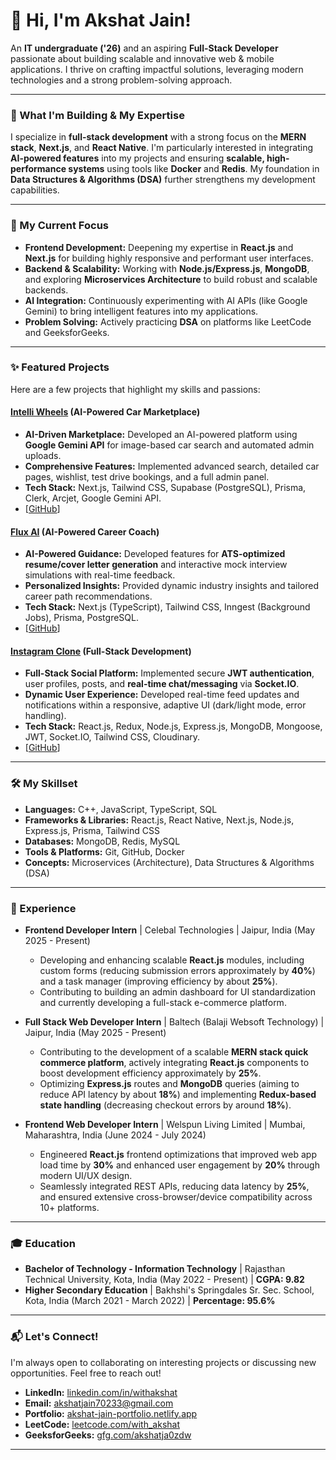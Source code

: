 # 👋 Hi, I'm Akshat Jain!

An **IT undergraduate ('26)** and an aspiring **Full-Stack Developer** passionate about building scalable and innovative web & mobile applications. I thrive on crafting impactful solutions, leveraging modern technologies and a strong problem-solving approach.

---

### 🚀 What I'm Building & My Expertise

I specialize in **full-stack development** with a strong focus on the **MERN stack**, **Next.js**, and **React Native**. I'm particularly interested in integrating **AI-powered features** into my projects and ensuring **scalable, high-performance systems** using tools like **Docker** and **Redis**. My foundation in **Data Structures & Algorithms (DSA)** further strengthens my development capabilities.

---

### 🌱 My Current Focus

* **Frontend Development:** Deepening my expertise in **React.js** and **Next.js** for building highly responsive and performant user interfaces.
* **Backend & Scalability:** Working with **Node.js/Express.js**, **MongoDB**, and exploring **Microservices Architecture** to build robust and scalable backends.
* **AI Integration:** Continuously experimenting with AI APIs (like Google Gemini) to bring intelligent features into my applications.
* **Problem Solving:** Actively practicing **DSA** on platforms like LeetCode and GeeksforGeeks.

---

### ✨ Featured Projects

Here are a few projects that highlight my skills and passions:

#### **[Intelli Wheels](https://intelli-wheels-akshat.vercel.app/)** (AI-Powered Car Marketplace)
* **AI-Driven Marketplace:** Developed an AI-powered platform using **Google Gemini API** for image-based car search and automated admin uploads.
* **Comprehensive Features:** Implemented advanced search, detailed car pages, wishlist, test drive bookings, and a full admin panel.
* **Tech Stack:** Next.js, Tailwind CSS, Supabase (PostgreSQL), Prisma, Clerk, Arcjet, Google Gemini API.
* [[GitHub](https://github.com/Akshat090803/Intelli-Wheels)]

#### **[Flux AI](https://flux-ai-akshat.vercel.app/)** (AI-Powered Career Coach)
* **AI-Powered Guidance:** Developed features for **ATS-optimized resume/cover letter generation** and interactive mock interview simulations with real-time feedback.
* **Personalized Insights:** Provided dynamic industry insights and tailored career path recommendations.
* **Tech Stack:** Next.js (TypeScript), Tailwind CSS, Inngest (Background Jobs), Prisma, PostgreSQL.
* [[GitHub](https://github.com/Akshat090803/Flux-Ai)]

#### **[Instagram Clone](https://social-media-mern-project.onrender.com/)** (Full-Stack Development)
* **Full-Stack Social Platform:** Implemented secure **JWT authentication**, user profiles, posts, and **real-time chat/messaging** via **Socket.IO**.
* **Dynamic User Experience:** Developed real-time feed updates and notifications within a responsive, adaptive UI (dark/light mode, error handling).
* **Tech Stack:** React.js, Redux, Node.js, Express.js, MongoDB, Mongoose, JWT, Socket.IO, Tailwind CSS, Cloudinary.
* [[GitHub](https://github.com/Akshat090803/Social-Media-Mern-Project)]

---

### 🛠️ My Skillset

* **Languages:** C++, JavaScript, TypeScript, SQL
* **Frameworks & Libraries:** React.js, React Native, Next.js, Node.js, Express.js, Prisma, Tailwind CSS
* **Databases:** MongoDB, Redis, MySQL
* **Tools & Platforms:** Git, GitHub, Docker
* **Concepts:** Microservices (Architecture), Data Structures & Algorithms (DSA)

---

### 💼 Experience

* **Frontend Developer Intern** | Celebal Technologies | Jaipur, India (May 2025 - Present)
    * Developing and enhancing scalable **React.js** modules, including custom forms (reducing submission errors approximately by **40%**) and a task manager (improving efficiency by about **25%**).
    * Contributing to building an admin dashboard for UI standardization and currently developing a full-stack e-commerce platform.

* **Full Stack Web Developer Intern** | Baltech (Balaji Websoft Technology) | Jaipur, India (May 2025 - Present)
    * Contributing to the development of a scalable **MERN stack quick commerce platform**, actively integrating **React.js** components to boost development efficiency approximately by **25%**.
    * Optimizing **Express.js** routes and **MongoDB** queries (aiming to reduce API latency by about **18%**) and implementing **Redux-based state handling** (decreasing checkout errors by around **18%**).

* **Frontend Web Developer Intern** | Welspun Living Limited | Mumbai, Maharashtra, India (June 2024 - July 2024)
    * Engineered **React.js** frontend optimizations that improved web app load time by **30%** and enhanced user engagement by **20%** through modern UI/UX design.
    * Seamlessly integrated REST APIs, reducing data latency by **25%**, and ensured extensive cross-browser/device compatibility across 10+ platforms.

---

### 🎓 Education

* **Bachelor of Technology - Information Technology** | Rajasthan Technical University, Kota, India (May 2022 - Present) | **CGPA: 9.82**
* **Higher Secondary Education** | Bakhshi's Springdales Sr. Sec. School, Kota, India (March 2021 - March 2022) | **Percentage: 95.6%**

---

### 📬 Let's Connect!

I'm always open to collaborating on interesting projects or discussing new opportunities. Feel free to reach out!

* **LinkedIn:** [linkedin.com/in/withakshat](https://www.linkedin.com/in/withakshat)
* **Email:** [akshatjain70233@gmail.com](mailto:akshatjain70233@gmail.com)
* **Portfolio:** [akshat-jain-portfolio.netlify.app](https://akshat-jain-portfolio.netlify.app/)
* **LeetCode:** [leetcode.com/with_akshat](https://leetcode.com/u/with_akshat)
* **GeeksforGeeks:** [gfg.com/akshatja0zdw](https://www.geeksforgeeks.org/user/akshatja0zdw/)

---
